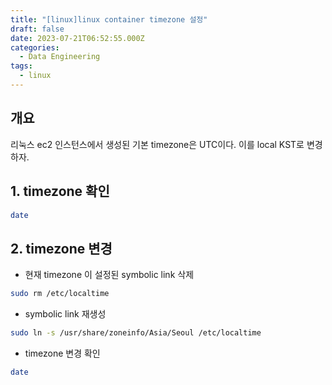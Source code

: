 ```yaml
---
title: "[linux]linux container timezone 설정"
draft: false
date: 2023-07-21T06:52:55.000Z
categories:
  - Data Engineering
tags:
  - linux
---
```


## 개요

리눅스 ec2 인스턴스에서 생성된 기본 timezone은 UTC이다. 이를 local KST로 변경하자.

## **1. timezone 확인**

```bash
date
```

## **2. timezone 변경**

- 현재 timezone 이 설정된 symbolic link 삭제

```bash
sudo rm /etc/localtime
```

- symbolic link 재생성

```bash
sudo ln -s /usr/share/zoneinfo/Asia/Seoul /etc/localtime
```

- timezone 변경 확인

```bash
date
```
